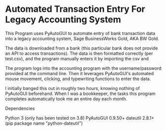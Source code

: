 Automated Transaction Entry For Legacy Accounting System
=======================================================
This Program uses PyAutoGUI to automate entry of bank transaction data into a legacy accounting system, Sage BusinessWorks Gold, AKA BW Gold.

The data is downloaded from a bank (this particular bank does not provide an API to access transactions).
The data is then formatted correctly (per test.csv), and the program manually enters it by importing the csv and 

The program logs into the accounting program with the username/password provided at the command line.
Then it leverages PyAutoGUI's automated mouse movement, clicking, and typewriting functions to enter the data.

I initially banged this out in roughly two hours, knowing nothing of PyAutoGUI beforehand. When I was a bookkeeper, the tasks this program completes automatically took me an entire day each month.

Dependencies

Python 3 (only has been tested on 3.8)
PyAutoGUI 0.9.50+
dateutil 2.8.1+ (pip package name "python-dateutil")
